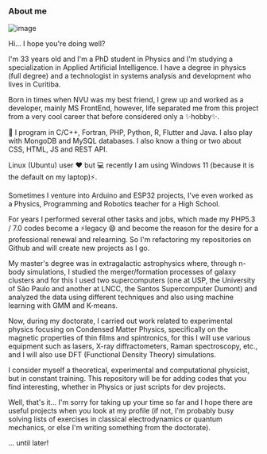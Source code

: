 ### About me

![image](https://media.giphy.com/media/i2rNOf3b7vJgk/source.gif)

Hi... I hope you're doing well?

I'm 33 years old and I'm a PhD student in Physics and I'm studying a specialization in Applied Artificial Intelligence. I have a degree in physics (full degree) and a technologist in systems analysis and development who lives in Curitiba.

Born in times when NVU was my best friend, I grew up and worked as a developer, mainly MS FrontEnd, however, life separated me from this project from a very cool career that before considered only a ✨hobby✨.

🌱 I program in C/C++, Fortran, PHP, Python, R, Flutter and Java. I also play with MongoDB and MySQL databases. I also know a thing or two about CSS, HTML, JS and REST API.

Linux (Ubuntu) user ❤ but 💻 recently I am using Windows 11 (because it is the default on my laptop)⚡.

Sometimes I venture into Arduino and ESP32 projects, I've even worked as a Physics, Programming and Robotics teacher for a High School.

For years I performed several other tasks and jobs, which made my PHP5.3 / 7.0 codes become a ⚡legacy 😄 and become the reason for the desire for a professional renewal and relearning. So I'm refactoring my repositories on Github and will create new projects as I go.

My master's degree was in extragalactic astrophysics where, through n-body simulations, I studied the merger/formation processes of galaxy clusters and for this I used two supercomputers (one at USP, the University of São Paulo and another at LNCC, the Santos Supercomputer Dumont) and analyzed the data using different techniques and also using machine learning with GMM and K-means.

Now, during my doctorate, I carried out work related to experimental physics focusing on Condensed Matter Physics, specifically on the magnetic properties of thin films and spintronics, for this I will use various equipment such as lasers, X-ray diffractometers, Raman spectroscopy, etc., and I will also use DFT (Functional Density Theory) simulations.

I consider myself a theoretical, experimental and computational physicist, but in constant training. This repository will be for adding codes that you find interesting, whether in Physics or just scripts for dev projects.

Well, that's it... I'm sorry for taking up your time so far and I hope there are useful projects when you look at my profile (if not, I'm probably busy solving lists of exercises in classical electrodynamics or quantum mechanics, or else I'm writing something from the doctorate).

... until later!
